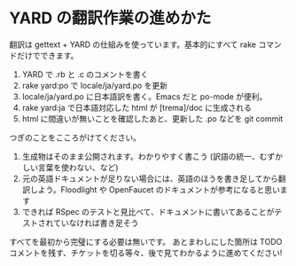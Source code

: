 YARD の翻訳作業の進めかた
====================

翻訳は gettext + YARD の仕組みを使っています。基本的にすべて rake コマンドだけでできます。

1. YARD で .rb と .c のコメントを書く
2. rake yard:po で locale/ja/yard.po を更新
3. locale/ja/yard.po に日本語訳を書く。Emacs だと po-mode が便利。
4. rake yard:ja で日本語対応した html が [trema]/doc に生成される
5. html に間違いが無いことを確認したあと、更新した .po などを git commit

つぎのことをこころがけてください。

1. 生成物はそのまま公開されます。わかりやすく書こう (訳語の統一、むずかしい言葉を使わない、など)
2. 元の英語ドキュメントが足りない場合には、英語のほうを書き足してから翻訳しよう。Floodlight や OpenFaucet のドキュメントが参考になると思います
3. できれば RSpec のテストと見比べて、ドキュメントに書いてあることがテストされていなければ書き足そう

すべてを最初から完璧にする必要は無いです。
あとまわしにした箇所は TODO コメントを残す、チケットを切る等々、後で見てわかるように進めてください!
